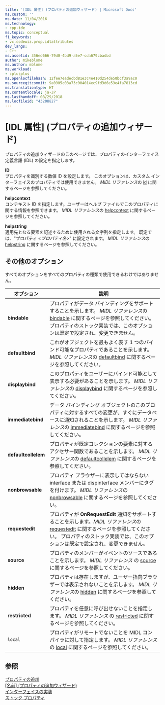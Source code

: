 ```yaml
---
title: '[IDL 属性] (プロパティの追加ウィザード) | Microsoft Docs'
ms.custom: ''
ms.date: 11/04/2016
ms.technology:
- cpp-ide
ms.topic: conceptual
f1_keywords:
- vc.codewiz.prop.idlattributes
dev_langs:
- C++
ms.assetid: 356ed666-79d0-4bd9-a5e7-cda679cbadbd
author: mikeblome
ms.author: mblome
ms.workload:
- cplusplus
ms.openlocfilehash: 12fee7eadecbd81e3c4e410d254de50bcf3a9ac0
ms.sourcegitcommit: 9a0905c03a73c904014ec9fd3d6e59e4fa7813cd
ms.translationtype: HT
ms.contentlocale: ja-JP
ms.lasthandoff: 08/29/2018
ms.locfileid: "43208827"
---
```

# <a name="idl-attributes-add-property-wizard"></a>[IDL 属性] (プロパティの追加ウィザード)
プロパティの追加ウィザードのこのページでは、プロパティのインターフェイス定義言語 (IDL) の設定を指定します。  
  
 **ID**  
 プロパティを識別する数値 ID を設定します。 このオプションは、カスタム インターフェイスのプロパティでは使用できません。 *MIDL リファレンス*の [id](/windows/desktop/Midl/id) に関するページを参照してください。  
  
 **helpcontext**  
 コンテキスト ID を指定します。ユーザーはヘルプ ファイルでこのプロパティに関する情報を参照できます。 *MIDL リファレンス*の [helpcontext](/windows/desktop/Midl/helpcontext) に関するページを参照してください。  
  
 **helpstring**  
 適用先となる要素を記述するために使用される文字列を指定します。 既定では、"プロパティ <*プロパティ名*>" に設定されます。 *MIDL リファレンス*の [helpstring](/windows/desktop/Midl/helpstring) に関するページを参照してください。  
  
## <a name="other-options"></a>その他のオプション  
 すべてのオプションをすべてのプロパティの種類で使用できるわけではありません。  
  
|オプション|説明|  
|------------|-----------------|  
|**bindable**|プロパティがデータ バインディングをサポートすることを示します。 *MIDL リファレンス*の [bindable](/windows/desktop/Midl/bindable) に関するページを参照してください。 プロパティのストック実装では、このオプションは既定で設定され、変更できません。|  
|**defaultbind**|これがオブジェクトを最もよく表す 1 つのバインド可能なプロパティであることを示します。 *MIDL リファレンス*の [defaultbind](/windows/desktop/Midl/defaultbind) に関するページを参照してください。|  
|**displaybind**|このプロパティをユーザーにバインド可能として表示する必要があることを示します。 *MIDL リファレンス*の [displaybind](/windows/desktop/Midl/displaybind) に関するページを参照してください。|  
|**immediatebind**|データ バインディング オブジェクトのこのプロパティに対するすべての変更が、すぐにデータベースに通知されることを示します。 *MIDL リファレンス*の [immediatebind](/windows/desktop/Midl/immediatebind) に関するページを参照してください。|  
|**defaultcollelem**|プロパティが既定コレクションの要素に対するアクセサー関数であることを示します。 *MIDL リファレンス*の [defaultcollelem](/windows/desktop/Midl/defaultcollelem) に関するページを参照してください。|  
|**nonbrowsable**|プロパティ ブラウザーに表示してはならない interface または dispinterface メンバーにタグを付けます。 *MIDL リファレンス*の [nonbrowsable](/windows/desktop/Midl/nonbrowsable) に関するページを参照してください。|  
|**requestedit**|プロパティが **OnRequestEdit** 通知をサポートすることを示します。*MIDL リファレンス*の [requestedit](/windows/desktop/Midl/requestedit) に関するページを参照してください。 プロパティのストック実装では、このオプションは既定で設定され、変更できません。|  
|**source**|プロパティのメンバーがイベントのソースであることを示します。 *MIDL リファレンス* の [source](/windows/desktop/Midl/source) に関するページを参照してください。|  
|**hidden**|プロパティは存在しますが、ユーザー指向ブラウザーでは表示されないことを示します。 *MIDL リファレンス*の [hidden](/windows/desktop/Midl/hidden) に関するページを参照してください。|  
|**restricted**|プロパティを任意に呼び出せないことを指定します。 *MIDL リファレンス* の [restricted](/windows/desktop/Midl/restricted) に関するページを参照してください。|  
|`local`|プロパティがリモートでないことを MIDL コンパイラに対して指定します。 *MIDL リファレンス* の [local](/windows/desktop/Midl/local) に関するページを参照してください。|  
  
## <a name="see-also"></a>参照  
 [プロパティの追加](../ide/adding-a-property-visual-cpp.md)   
 [[名前] (プロパティの追加ウィザード)](../ide/names-add-property-wizard.md)   
 [インターフェイスの実装](../ide/implementing-an-interface-visual-cpp.md)   
 [ストック プロパティ](../ide/stock-properties.md)